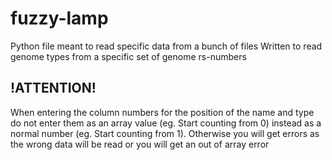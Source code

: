 # fuzzy-lamp
Python file meant to read specific data from a bunch of files
Written to read genome types from a specific set of genome rs-numbers

## !ATTENTION!
When entering the column numbers for the position of the name and type do not enter them as an array value (eg. Start counting from 0) instead as a normal number (eg. Start counting from 1). Otherwise you will get errors as the wrong data will be read or you will get an out of array error